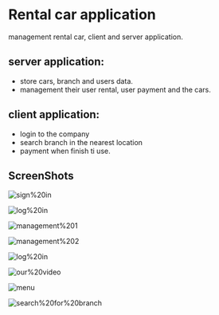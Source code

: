 
# Rental car application

management rental car, client and server application.
	
## server application:
* store cars, branch and users data.
* management their user rental, user payment and the cars.
			
## client application:
* login to the company
* search branch in the nearest location
* payment when finish ti use.
		
## ScreenShots

![sign%20in](screenshot/loginscreen_server.png "sign in")

![log%20in](screenshot/flow_s_2.png "log in")

![management%201](screenshot/managescreen_server.png "management 1")

![management%202](screenshot/flow_s_1.png "management 2")

![log%20in](screenshot/flow_c_2.png "log in")

![our%20video](screenshot/flow_c_3.png "our video")

![menu](screenshot/flow_c_4.png "menu")

![search%20for%20branch](screenshot/flow_c_7.png "search for branch")



	

	
	
	
	
